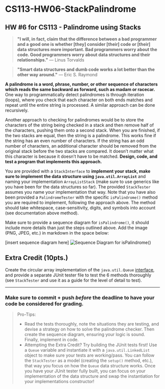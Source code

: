 # CS113-HW06-StackPalindrome
## HW #6 for CS113 - Palindrome using Stacks

> **"I will, in fact, claim that the difference between a bad programmer and a good one is whether [they] consider [their] code or [their] data structures more important. Bad programmers worry about the code. Good programmers worry about data structures and their relationships."**
> — Linus Torvalds

> **"Smart data structures and dumb code works a lot better than the other way around."**
> — Eric S. Raymond

**A palindrome is a word, phrase, number, or other sequence of characters which reads the same backward as forward, such as madam or racecar.** One way to programmatically detect palindromes is through iteration (loops), where you check that each character on both ends matches and repeat until the entire string is processed.  A similar approach can be done recursively.

Another approach to checking for palindromes would be to store the characters of the string being checked in a stack and then remove half of the characters, pushing them onto a second stack. When you are finished, if the two stacks are equal, then the string is a palindrome. This works fine if the string has an even number of characters. If the string has an odd number of characters, an additional character should be removed from the original stack before the two stacks are compared. It doesn’t matter what this character is because it doesn’t have to be matched. **Design, code, and test a program that implements this approach.**

You are provided with a `StackInterface` to **implement your stack, make sure to implement the data structure using `java.util.ArrayList`** and naming your implementation `ArrayListStack` (make sure to use generics like you have been for the data structures so far).  The provided `StackTester` assumes you name your implementation that way.  Note that you have also been provided a `PalindromeTester` with the specific `isPalindrome()` method you are required to implement, following the approach above.  The method should take whitespace, case-sensitivity, digits, and symbols into account (see documentation above method).

Make sure to provide a sequence diagram for `isPalindrome()`, it should include more details than just the steps outlined above.  Add the image (PNG, JPEG, etc.) in markdown in the space below:

[insert sequence diagram here]
![Sequence Diagram for isPalindrome()](doc/sequenceDiagram.png)

## Extra Credit (10pts.)
Create the circular array implementation of the `java.util.Queue` [interface](https://docs.oracle.com/javase/7/docs/api/java/util/Queue.html), and provide a separate JUnit tester file to test the 6 methods thoroughly (see `StackTester` and use it as a guide for the level of detail to test).

----------

### Make sure to commit + push *before* the deadline to have your code be considered for grading.
>Pro-Tips:
>- Read the tests thoroughly, note the situations they are testing, and devise a strategy on how to solve the palindrome checker.  Then create the sequence diagram, ensuring your logic is sound.  Finally, implement in code.
>- Attempting the Extra Credit? Try building the JUnit tests first! Use a `Queue` variable and instantiate it with a `java.util.LinkedList` object to make sure your tests are working/pass. You can follow the `StackTester` as a model (creating the `setup()` method, etc.), that way you focus on how the `Queue` data structure works.  Once you have your JUnit tester fully built, you can focus on your implementation of the data structure and swap the instantiation for your implementations constructor!
